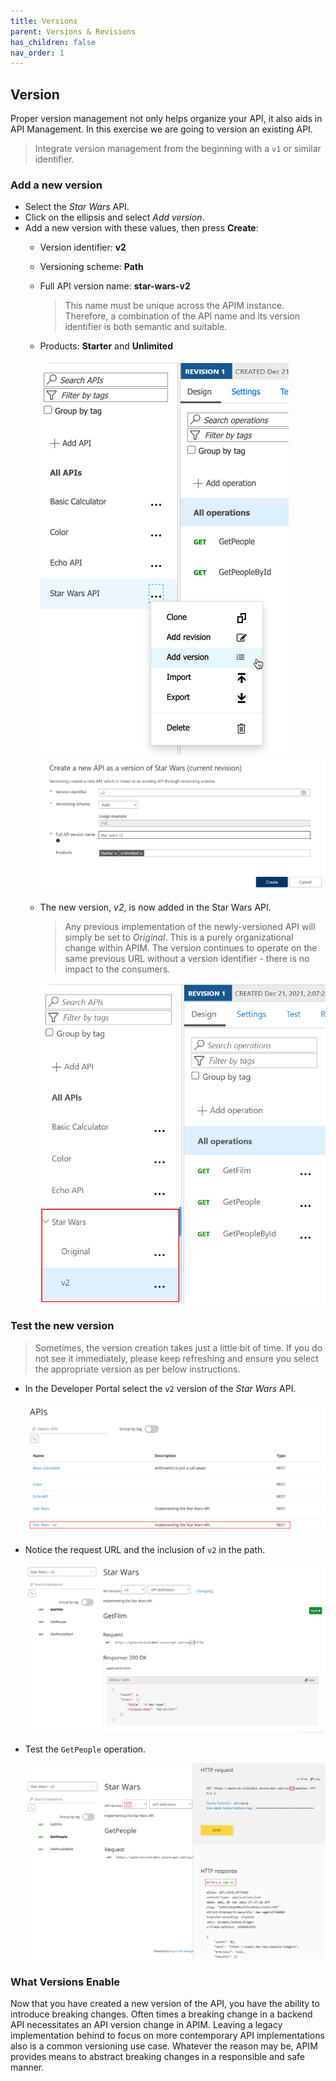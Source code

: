 ```yaml
---
title: Versions
parent: Versions & Revisions
has_children: false
nav_order: 1
---
```



## Version

Proper version management not only helps organize your API, it also aids in API Management. In this exercise we are going to version an existing API.

> Integrate version management from the beginning with a `v1` or similar identifier. 

### Add a new version

- Select the *Star Wars* API.
- Click on the ellipsis and select *Add version*.
- Add a new version with these values, then press **Create**:
  - Version identifier: **v2**  
  - Versioning scheme: **Path**
  - Full API version name: **star-wars-v2**
    > This name must be unique across the APIM instance. Therefore, a combination of the API name and its version identifier is both semantic and suitable.
  - Products: **Starter** and **Unlimited**

    ![APIM Versions Add](../../assets/images/apim-versions-add.png)
    ![APIM Version Create](../../assets/images/apim-version-create.png)

  - The new version, _v2_, is now added in the Star Wars API. 
    > Any previous implementation of the newly-versioned API will simply be set to _Original_. This is a purely organizational change within APIM. The  version continues to operate on the same previous URL without a version identifier - there is no impact to the consumers.

    ![APIM Version Created](../../assets/images/apim-version-created.png)

### Test the new version

> Sometimes, the version creation takes just a little bit of time. If you do not see it immediately, please keep refreshing and ensure you select the appropriate version as per below instructions.

- In the Developer Portal select the `v2` version of the *Star Wars* API.

  ![APIM Developer Portal Versions](../../assets/images/apim-developer-portal-versions.png)

- Notice the request URL and the inclusion of `v2` in the path.

  ![APIM Developer Portal Version 2](../../assets/images/apim-developer-portal-version-2.png)

- Test the `GetPeople` operation.

  ![APIM Developer Portal Test Version](../../assets/images/apim-developer-portal-test-version-2.png)

### What Versions Enable

Now that you have created a new version of the API, you have the ability to introduce breaking changes. Often times a breaking change in a backend API necessitates an API version change in APIM. Leaving a legacy implementation behind to focus on more contemporary API implementations also is a common versioning use case. Whatever the reason may be, APIM provides means to abstract breaking changes in a responsible and safe manner.  